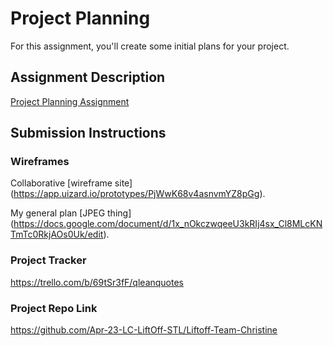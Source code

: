 # Project Planning
For this assignment, you'll create some initial plans for your project.

## Assignment Description
[Project Planning Assignment](https://education.launchcode.org/liftoff/modules/assignments/project-planning)

## Submission Instructions

### Wireframes

Collaborative [wireframe site] (https://app.uizard.io/prototypes/PjWwK68v4asnvmYZ8pGg).

My general plan [JPEG thing] (https://docs.google.com/document/d/1x_nOkczwqeeU3kRIj4sx_Cl8MLcKNTmTc0RkjAOs0Uk/edit).


### Project Tracker

https://trello.com/b/69tSr3fF/qleanquotes

### Project Repo Link

https://github.com/Apr-23-LC-LiftOff-STL/Liftoff-Team-Christine
